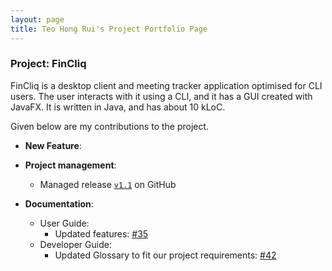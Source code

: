 ```yaml
---
layout: page
title: Teo Hong Rui's Project Portfolio Page
---
```


### Project: FinCliq

FinCliq is a desktop client and meeting tracker application optimised for CLI users.
The user interacts with it using a CLI, and it has a GUI created with JavaFX. It is written in Java, and has about 10 kLoC.

Given below are my contributions to the project.

* **New Feature**:


* **Project management**:
    * Managed release [`v1.1`](https://github.com/AY2324S2-CS2103-F08-1/tp/milestone/1) on GitHub

* **Documentation**:
    * User Guide:
        * Updated features: [\#35](https://github.com/AY2324S2-CS2103-F08-1/tp/issues/39)
    * Developer Guide:
        * Updated Glossary to fit our project requirements: [\#42](https://github.com/AY2324S2-CS2103-F08-1/tp/issues/41)

